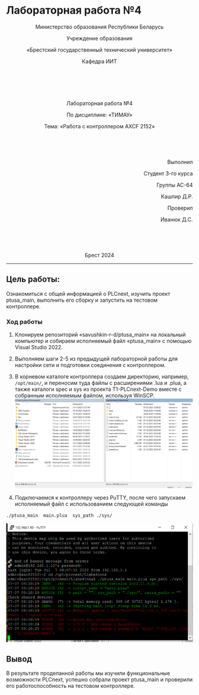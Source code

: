 # Лабораторная работа №4
<p align="center">Министерство образования Республики Беларусь</p>
<p align="center">Учреждение образования</p>
<p align="center">«Брестский государственный технический университет»</p>
<p align="center">Кафедра ИИТ</p>
<br><br><br><br>
<p align="center">Лабораторная работа №4</p>
<p align="center">По дисциплине: «ТИМАУ»</p>
<p align="center">Тема: «Работа с контроллером AXCF 2152»</p>
<br><br><br>
<p align="right">Выполнил</p> 
<p align="right">Студент 3-го курса</p>
<p align="right">Группы АС-64</p>
<p align="right">Кашпир Д.Р.</p>
<p align="right">Проверил</p>
<p align="right">Иванюк Д.С.</p>
<br><br><br>
<p align="center">Брест 2024</p>

---

## Цель работы:
Ознакомиться с общей информацией о PLCnext, изучить проект ptusa_main, выполнить его сборку и запустить на тестовом контроллере.

### Ход работы
1. Клонируем репозиторий «savushkin-r-d/ptusa_main» на локальный компьютер и собираем исполняемый файл «ptusa_main» с помощью Visual Studio 2022.

2. Выполняем шаги 2-5 из предыдущей лабораторной работы для настройки сети и подготовки соединения с контроллером.

3. В корневом каталоге контроллера создаем директорию, например, ```/opt/main/```, и переносим туда файлы с расширениями .lua и .plua, а также каталоги spec и sys из проекта T1-PLCnext-Demo вместе с собранным исполняемым файлом, используя WinSCP.
![](./img/1.png)

4. Подключаемся к контроллеру через PuTTY, после чего запускаем исполняемый файл с использованием следующей команды
```
./ptusa_main  main.plua  sys_path ./sys/
```
![](./img/2.png)

## Вывод
В результате проделанной работы мы изучили функциональные возможности PLCnext, успешно собрали проект ptusa_main и проверили его работоспособность на тестовом контроллере.
